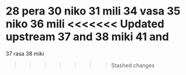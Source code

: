 28 pera
30 niko
31 mili
34 vasa
35 niko
36 mili
<<<<<<< Updated upstream
37 and
38 miki
41 and
=======
37 rasa
38 miki
>>>>>>> Stashed changes
